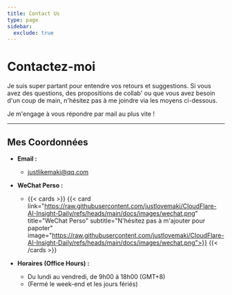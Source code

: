 ```yaml
---
title: Contact Us
type: page
sidebar:
  exclude: true
---
```

# Contactez-moi

Je suis super partant pour entendre vos retours et suggestions. Si vous avez des questions, des propositions de collab' ou que vous avez besoin d'un coup de main, n'hésitez pas à me joindre via les moyens ci-dessous.

Je m'engage à vous répondre par mail au plus vite !

---

## **Mes Coordonnées**

*   **Email :**
    *   [justlikemaki@qq.com](mailto:justlikemaki@qq.com)

*   **WeChat Perso :**
    *   {{< cards >}}
        {{< card link="https://raw.githubusercontent.com/justlovemaki/CloudFlare-AI-Insight-Daily/refs/heads/main/docs/images/wechat.png" title="WeChat Perso" subtitle="N'hésitez pas à m'ajouter pour papoter" image="https://raw.githubusercontent.com/justlovemaki/CloudFlare-AI-Insight-Daily/refs/heads/main/docs/images/wechat.png">}}
        {{< /cards >}}

*   **Horaires (Office Hours) :**
    *   Du lundi au vendredi, de 9h00 à 18h00 (GMT+8)
    *   (Fermé le week-end et les jours fériés)